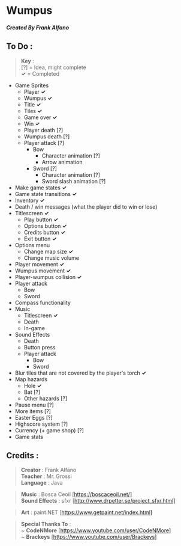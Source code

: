 # Wumpus

##### Created By Frank Alfano

## To Do :
> **Key** :  
> [?] = Idea, might complete  
> **✓** = Completed

- Game Sprites
  - Player **✓**
  - Wumpus **✓**
  - Title **✓**
  - Tiles **✓**
  - Game over **✓**
  - Win **✓**
  - Player death [?]
  - Wumpus death [?]
  - Player attack [?]
    - Bow
      - Character animation [?]
      - Arrow animation
    - Sword [?]
      - Character animation [?]
      - Sword slash animation [?]
- Make game states **✓**
- Game state transitions **✓**
- Inventory **✓**
- Death / win messages (what the player did to win or lose)
- Titlescreen **✓**
  - Play button **✓**
  - Options button **✓**
  - Credits button **✓**
  - Exit button **✓**
- Options menu
  - Change map size **✓**
  - Change music volume
- Player movement **✓**
- Wumpus movement **✓**
- Player-wumpus collision **✓**
- Player attack
  - Bow
  - Sword
- Compass functionality
- Music
  - Titlescreen **✓**
  - Death
  - In-game
- Sound Effects
  - Death
  - Button press
  - Player attack
    - Bow
    - Sword
- Blur tiles that are not covered by the player's torch **✓**
- Map hazards
  - Hole **✓**
  - Bat [?]
  - Other hazards [?]
- Pause menu [?]
- More items [?]
- Easter Eggs [?]
- Highscore system [?]
- Currency (+ game shop) [?]
- Game stats

## Credits :
> **Creator** : Frank Alfano  
> **Teacher** : Mr. Grossi  
> **Language** : Java

> **Music** : Bosca Ceoil [https://boscaceoil.net/]  
> **Sound Effects** : sfxr [http://www.drpetter.se/project_sfxr.html]

> **Art** : paint.NET [https://www.getpaint.net/index.html]

> **Special Thanks To** :  
> ~ **CodeNMore** [https://www.youtube.com/user/CodeNMore]  
> ~ **Brackeys** [https://www.youtube.com/user/Brackeys]
